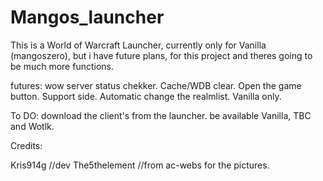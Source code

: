 Mangos_launcher
===============

This is a World of Warcraft Launcher, currently only for Vanilla (mangoszero), but i have future plans, for this project and theres going to be much more functions.

futures:
wow server status chekker.
Cache/WDB clear.
Open the game button.
Support side.
Automatic change the realmlist.
Vanilla only.
 
 
To DO:
download the client's from the launcher.
be available Vanilla, TBC and Wotlk.

Credits:

Kris914g //dev
The5thelement  //from ac-webs for the pictures.
